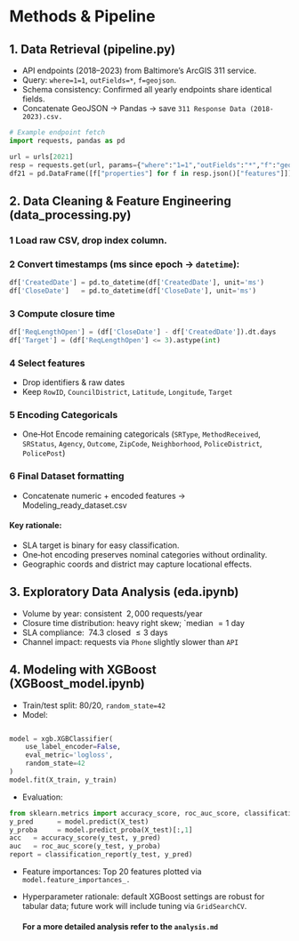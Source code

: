 # Methods & Pipeline
## 1. Data Retrieval (pipeline.py)
- API endpoints (2018–2023) from Baltimore’s ArcGIS 311 service.
- Query: `where=1=1`, `outFields=*`, `f=geojson`.
- Schema consistency: Confirmed all yearly endpoints share identical fields.
- Concatenate GeoJSON → Pandas → save `311 Response Data (2018-2023).csv.`
```python
# Example endpoint fetch
import requests, pandas as pd

url = urls[2021]
resp = requests.get(url, params={"where":"1=1","outFields":"*","f":"geojson"})
df21 = pd.DataFrame([f["properties"] for f in resp.json()["features"]])
```
## 2. Data Cleaning & Feature Engineering (data_processing.py)
### 1 Load raw CSV, drop index column.
### 2 Convert timestamps (ms since epoch → `datetime`):
```python
df['CreatedDate'] = pd.to_datetime(df['CreatedDate'], unit='ms')
df['CloseDate']   = pd.to_datetime(df['CloseDate'], unit='ms')
```
### 3 Compute closure time
```python
df['ReqLengthOpen'] = (df['CloseDate'] - df['CreatedDate']).dt.days
df['Target'] = (df['ReqLengthOpen'] <= 3).astype(int)
```
### 4 Select features
- Drop identifiers & raw dates
- Keep `RowID`, `CouncilDistrict`, `Latitude`, `Longitude`, `Target`

### 5 Encoding Categoricals
- One‑Hot Encode remaining categoricals (`SRType`, `MethodReceived`, `SRStatus`, `Agency`, `Outcome`, `ZipCode`, `Neighborhood`, `PoliceDistrict`, `PolicePost`)

### 6 Final Dataset formatting 
- Concatenate numeric + encoded features → Modeling_ready_dataset.csv

#### Key rationale:
- SLA target is binary for easy classification.
- One‑hot encoding preserves nominal categories without ordinality.
- Geographic coords and district may capture locational effects.

## 3. Exploratory Data Analysis (eda.ipynb)
- Volume by year: consistent $~2,000$ requests/year
- Closure time distribution: heavy right skew; `median $= 1$ day
- SLA compliance: $~74.3%$ closed $≤3$ days
- Channel impact: requests via `Phone` slightly slower than `API`

## 4. Modeling with XGBoost (XGBoost_model.ipynb)
- Train/test split: 80/20, `random_state=42`
- Model:
```python

model = xgb.XGBClassifier(
    use_label_encoder=False,
    eval_metric='logloss',
    random_state=42
)
model.fit(X_train, y_train)
```
- Evaluation:
  
```python
from sklearn.metrics import accuracy_score, roc_auc_score, classification_report
y_pred      = model.predict(X_test)
y_proba     = model.predict_proba(X_test)[:,1]
acc   = accuracy_score(y_test, y_pred)
auc   = roc_auc_score(y_test, y_proba)
report = classification_report(y_test, y_pred)
```
- Feature importances: Top 20 features plotted via `model.feature_importances_.`

- Hyperparameter rationale: default XGBoost settings are robust for tabular data; future work will include tuning via `GridSearchCV`.
  #### For a more detailed analysis refer to the `analysis.md`
